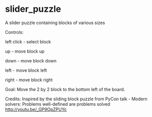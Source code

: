 # slider_puzzle
A slider puzzle containing blocks of various sizes

Controls:

left click - select block

up - move block up

down - move block down

left - move block left

right - move block right

Goal: 
Move the 2 by 2 block to the bottom left of the board.

Credits:
Inspired by the sliding block puzzle from PyCon talk - Modern solvers: Problems well-defined are problems solved
http://youtu.be/_GP9OpZPUYc
